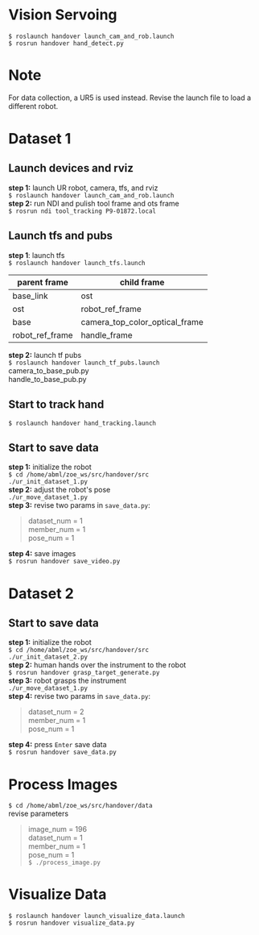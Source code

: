 # Vision Servoing  
`$ roslaunch handover launch_cam_and_rob.launch`  
`$ rosrun handover hand_detect.py`  



# Note  
For data collection, a UR5 is used instead. Revise the launch file to load a different robot.   
# Dataset 1   
## Launch devices and rviz  
__step 1:__ launch UR robot, camera, tfs, and rviz    
`$ roslaunch handover launch_cam_and_rob.launch`  
__step 2:__ run NDI and pulish tool frame and ots frame  
`$ rosrun ndi tool_tracking P9-01872.local`  
## Launch tfs and pubs  
__step 1__: launch tfs   
`$ roslaunch handover launch_tfs.launch`  

| parent frame | child frame |  
| ---          | ---         |
| base_link    | ost         |
| ost          | robot\_ref\_frame |
| base         | camera\_top\_color\_optical\_frame |
| robot\_ref\_frame | handle_frame |
 
__step 2:__ launch tf pubs  
`$ roslaunch handover launch_tf_pubs.launch`  
camera\_to\_base\_pub.py   
handle\_to\_base\_pub.py  

## Start to track hand   
`$ roslaunch handover hand_tracking.launch`  

## Start to save data  
__step 1:__ initialize the robot  
`$ cd /home/abml/zoe_ws/src/handover/src`   
`./ur_init_dataset_1.py`  
__step 2:__ adjust the robot's pose  
`./ur_move_dataset_1.py`  
__step 3:__ revise two params in `save_data.py`:  
  > dataset_num = 1  
  > member_num = 1   
  > pose_num = 1  
  
__step 4:__ save images   
`$ rosrun handover save_video.py`  

# Dataset 2  


## Start to save data  
__step 1:__ initialize the robot  
`$ cd /home/abml/zoe_ws/src/handover/src`   
`./ur_init_dataset_2.py`  
__step 2:__ human hands over the instrument to the robot  
`$ rosrun handover grasp_target_generate.py`  
__step 3:__ robot grasps the instrument  
`./ur_move_dataset_1.py`  
__step 4:__ revise two params in `save_data.py`:  
  > dataset_num = 2  
  > member_num = 1  
  > pose_num = 1  
  
__step 4:__ press `Enter` save data   
`$ rosrun handover save_data.py`  


# Process Images  
`$ cd /home/abml/zoe_ws/src/handover/data`  
revise parameters  
> image_num = 196  
> dataset_num = 1  
> member_num = 1  
> pose_num = 1  
`$ ./process_image.py`  

# Visualize Data  
`$ roslaunch handover launch_visualize_data.launch`  
`$ rosrun handover visualize_data.py`



























